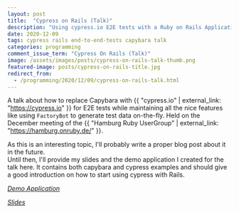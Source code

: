 ```yaml
---
layout: post
title:  "Cypress on Rails (Talk)"
description: "Using cypress.io E2E tests with a Ruby on Rails Application and FactoryBot"
date: 2020-12-09
tags: cypress rails end-to-end-tests capybara talk
categories: programming
comment_issue_term: "Cypress On Rails (Talk)"
image: /assets/images/posts/cypress-on-rails-talk-thumb.png
featured-image: posts/cypress-on-rails-title.jpg
redirect_from:
  - /programming/2020/12/09/cypress-on-rails-talk.html
---
```


A talk about how to replace Capybara with {{ "cypress.io" | external_link: "https://cypress.io" }} for E2E tests
while maintaining all the nice features like using `FactoryBot` to generate test data on-the-fly. 
Held on the December meeting of the {{ "Hamburg Ruby UserGroup" | external_link: "https://hamburg.onruby.de/" }}.

As this is an interesting topic, I'll probably write a proper blog post about it in the future.  
Until then, I'll provide my slides and the demo application I created for the talk here.
It contains both capybara and cypress examples and should give a good introduction on
how to start using cypress with Rails.

<i class="fas fa-external-link-alt fa-fw" /> [Demo Application](https://github.com/stex/cypress_demo)

<i class="fas fa-download fa-fw" /> [Slides](/assets/files/cypress_on_rails_talk.pdf)


